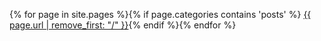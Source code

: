 {% for page in site.pages %}{% if page.categories contains 'posts' %}
    <a href="{{ page.url }}">{{ page.url | remove_first: "/" }}</a>{% endif %}{% endfor %}
